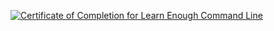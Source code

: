 <a href="https://www.learnenough.com/certificates/Sophie"><img src="https://www.learnenough.com/certificates/Sophie/command-line-tutorial.svg" alt="Certificate of Completion for Learn Enough Command Line"></a>
